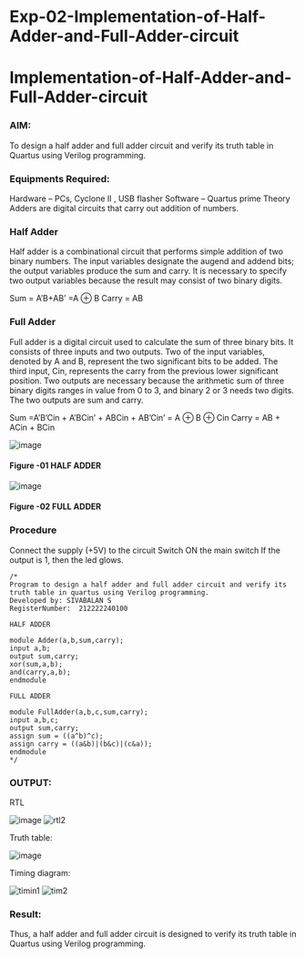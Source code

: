 # Exp-02-Implementation-of-Half-Adder-and-Full-Adder-circuit

# Implementation-of-Half-Adder-and-Full-Adder-circuit
### AIM:
To design a half adder and full adder circuit and verify its truth table in Quartus using Verilog programming.

### Equipments Required:
Hardware – PCs, Cyclone II , USB flasher
Software – Quartus prime
Theory
Adders are digital circuits that carry out addition of numbers.

### Half Adder
Half adder is a combinational circuit that performs simple addition of two binary numbers. The input variables designate the augend and addend bits; the output variables produce the sum and carry. It is necessary to specify two output variables because the result may consist of two binary digits.

Sum = A’B+AB’ =A ⊕ B Carry = AB

### Full Adder
Full adder is a digital circuit used to calculate the sum of three binary bits. It consists of three inputs and two outputs. Two of the input variables, denoted by A and B, represent the two significant bits to be added. The third input, Cin, represents the carry from the previous lower significant position. Two outputs are necessary because the arithmetic sum of three binary digits ranges in value from 0 to 3, and binary 2 or 3 needs two digits. The two outputs are sum and carry.

Sum =A’B’Cin + A’BCin’ + ABCin + AB’Cin’ = A ⊕ B ⊕ Cin Carry = AB + ACin + BCin

 ![image](https://user-images.githubusercontent.com/36288975/163552156-a13e5a56-c638-4110-97d9-8896907c8d25.png)

#### Figure -01 HALF ADDER 


![image](https://user-images.githubusercontent.com/36288975/163552057-b3547877-6d07-45b4-b7e0-bcfebfad9e1d.png)

#### Figure -02 FULL ADDER 

### Procedure

Connect the supply (+5V) to the circuit
Switch ON the main switch
If the output is 1, then the led glows.
```
/*
Program to design a half adder and full adder circuit and verify its truth table in quartus using Verilog programming.
Developed by: SIVABALAN S
RegisterNumber:  212222240100

HALF ADDER

module Adder(a,b,sum,carry);
input a,b;
output sum,carry;
xor(sum,a,b);
and(carry,a,b);
endmodule

FULL ADDER

module FullAdder(a,b,c,sum,carry);
input a,b,c;
output sum,carry;
assign sum = ((a^b)^c);
assign carry = ((a&b)|(b&c)|(c&a));
endmodule
*/
```
### OUTPUT:

 RTL
 
![image](https://user-images.githubusercontent.com/113497347/233159397-69cfe4d5-03af-4ebb-9fdd-425c46b875a3.png)
![rtl2](https://user-images.githubusercontent.com/113497347/233160446-545605a9-e1f6-4089-bd8f-0ee896437f55.png)

Truth table:

![image](https://user-images.githubusercontent.com/113497347/233160766-ea51ad3e-2312-4270-bc1c-6a7435315c88.png)

Timing diagram:

![timin1](https://user-images.githubusercontent.com/113497347/233161215-a2ccd105-b1a2-4715-9852-38e47e05ad5c.png)
![tim2](https://user-images.githubusercontent.com/113497347/233161627-8bcca454-0e40-4a5a-9682-de2299c9d242.png)

### Result:
Thus, a half adder and full adder circuit is designed to verify its truth table in Quartus using Verilog programming.

